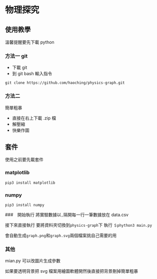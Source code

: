 # 物理探究

## 使用教學

溫馨提醒要先下載 python

### 方法一 git
- 下載 git
- 到 git bash 輸入指令
```
git clone https://github.com/haoching/physics-graph.git
```
### 方法二 
簡單粗暴

- 直接在右上下載 .zip 檔
- 解壓縮
- 快樂作圖

## 套件

使用之前要先載套件

### matplotlib
```
pip3 install matplotlib 
```
### numpy
```
pip3 install numpy
```

###　開始執行
將實驗數據以`,`隔開每一行一筆數據放在 data.csv

接下來直接執行 要將資料夾切換到`physics-graph`下
執行 `＄phython3 main.py`

會自動生成`graph.png`和`graph.svg`兩個檔案挑自己需要的用

### 其他

mian.py 可以改圖片生成參數

如果要透明背景把 svg 檔案用繪圖軟體開然後直接把背景刪掉簡單粗暴